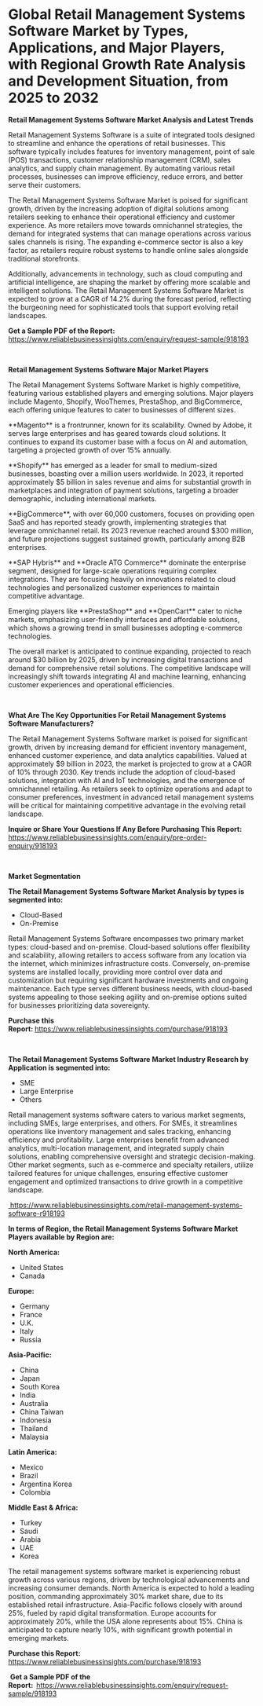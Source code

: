 <p><h1>Global Retail Management Systems Software Market by Types, Applications, and Major Players, with Regional Growth Rate Analysis and Development Situation, from 2025 to 2032</h1></p><p><strong>Retail Management Systems Software Market Analysis and Latest Trends</strong></p>
<p><p>Retail Management Systems Software is a suite of integrated tools designed to streamline and enhance the operations of retail businesses. This software typically includes features for inventory management, point of sale (POS) transactions, customer relationship management (CRM), sales analytics, and supply chain management. By automating various retail processes, businesses can improve efficiency, reduce errors, and better serve their customers.</p><p>The Retail Management Systems Software Market is poised for significant growth, driven by the increasing adoption of digital solutions among retailers seeking to enhance their operational efficiency and customer experience. As more retailers move towards omnichannel strategies, the demand for integrated systems that can manage operations across various sales channels is rising. The expanding e-commerce sector is also a key factor, as retailers require robust systems to handle online sales alongside traditional storefronts. </p><p>Additionally, advancements in technology, such as cloud computing and artificial intelligence, are shaping the market by offering more scalable and intelligent solutions. The Retail Management Systems Software Market is expected to grow at a CAGR of 14.2% during the forecast period, reflecting the burgeoning need for sophisticated tools that support evolving retail landscapes.</p></p>
<p><strong>Get a Sample PDF of the Report:&nbsp;</strong> <a href="https://www.reliablebusinessinsights.com/enquiry/request-sample/918193?utm_campaign=57&utm_medium=2&utm_source=Github&utm_content=ia&utm_term=17042025&utm_id=retail-management-systems-software">https://www.reliablebusinessinsights.com/enquiry/request-sample/918193</a></p>
<p>&nbsp;</p>
<p><strong>Retail Management Systems Software Major Market Players</strong></p>
<p><p>The Retail Management Systems Software Market is highly competitive, featuring various established players and emerging solutions. Major players include Magento, Shopify, WooThemes, PrestaShop, and BigCommerce, each offering unique features to cater to businesses of different sizes.</p><p>**Magento** is a frontrunner, known for its scalability. Owned by Adobe, it serves large enterprises and has geared towards cloud solutions. It continues to expand its customer base with a focus on AI and automation, targeting a projected growth of over 15% annually.</p><p>**Shopify** has emerged as a leader for small to medium-sized businesses, boasting over a million users worldwide. In 2023, it reported approximately $5 billion in sales revenue and aims for substantial growth in marketplaces and integration of payment solutions, targeting a broader demographic, including international markets.</p><p>**BigCommerce**, with over 60,000 customers, focuses on providing open SaaS and has reported steady growth, implementing strategies that leverage omnichannel retail. Its 2023 revenue reached around $300 million, and future projections suggest sustained growth, particularly among B2B enterprises.</p><p>**SAP Hybris** and **Oracle ATG Commerce** dominate the enterprise segment, designed for large-scale operations requiring complex integrations. They are focusing heavily on innovations related to cloud technologies and personalized customer experiences to maintain competitive advantage.</p><p>Emerging players like **PrestaShop** and **OpenCart** cater to niche markets, emphasizing user-friendly interfaces and affordable solutions, which shows a growing trend in small businesses adopting e-commerce technologies. </p><p>The overall market is anticipated to continue expanding, projected to reach around $30 billion by 2025, driven by increasing digital transactions and demand for comprehensive retail solutions. The competitive landscape will increasingly shift towards integrating AI and machine learning, enhancing customer experiences and operational efficiencies.</p></p>
<p>&nbsp;</p>
<p><strong>What Are The Key Opportunities For Retail Management Systems Software Manufacturers?</strong></p>
<p><p>The Retail Management Systems Software market is poised for significant growth, driven by increasing demand for efficient inventory management, enhanced customer experience, and data analytics capabilities. Valued at approximately $9 billion in 2023, the market is projected to grow at a CAGR of 10% through 2030. Key trends include the adoption of cloud-based solutions, integration with AI and IoT technologies, and the emergence of omnichannel retailing. As retailers seek to optimize operations and adapt to consumer preferences, investment in advanced retail management systems will be critical for maintaining competitive advantage in the evolving retail landscape.</p></p>
<p><strong>Inquire or Share Your Questions If Any Before Purchasing This Report:</strong> <a href="https://www.reliablebusinessinsights.com/enquiry/pre-order-enquiry/918193?utm_campaign=57&utm_medium=2&utm_source=Github&utm_content=ia&utm_term=17042025&utm_id=retail-management-systems-software">https://www.reliablebusinessinsights.com/enquiry/pre-order-enquiry/918193</a></p>
<p>&nbsp;</p>
<p><strong>Market Segmentation</strong></p>
<p><strong>The Retail Management Systems Software Market Analysis by types is segmented into:</strong></p>
<p><ul><li>Cloud-Based</li><li>On-Premise</li></ul></p>
<p><p>Retail Management Systems Software encompasses two primary market types: cloud-based and on-premise. Cloud-based solutions offer flexibility and scalability, allowing retailers to access software from any location via the internet, which minimizes infrastructure costs. Conversely, on-premise systems are installed locally, providing more control over data and customization but requiring significant hardware investments and ongoing maintenance. Each type serves different business needs, with cloud-based systems appealing to those seeking agility and on-premise options suited for businesses prioritizing data sovereignty.</p></p>
<p><strong>Purchase this Report:&nbsp;</strong><a href="https://www.reliablebusinessinsights.com/purchase/918193?utm_campaign=57&utm_medium=2&utm_source=Github&utm_content=ia&utm_term=17042025&utm_id=retail-management-systems-software">https://www.reliablebusinessinsights.com/purchase/918193</a></p>
<p>&nbsp;</p>
<p><strong>The Retail Management Systems Software Market Industry Research by Application is segmented into:</strong></p>
<p><ul><li>SME</li><li>Large Enterprise</li><li>Others</li></ul></p>
<p><p>Retail management systems software caters to various market segments, including SMEs, large enterprises, and others. For SMEs, it streamlines operations like inventory management and sales tracking, enhancing efficiency and profitability. Large enterprises benefit from advanced analytics, multi-location management, and integrated supply chain solutions, enabling comprehensive oversight and strategic decision-making. Other market segments, such as e-commerce and specialty retailers, utilize tailored features for unique challenges, ensuring effective customer engagement and optimized transactions to drive growth in a competitive landscape.</p></p>
<p><a href="https://www.reliablebusinessinsights.com/retail-management-systems-software-r918193?utm_campaign=57&utm_medium=2&utm_source=Github&utm_content=ia&utm_term=17042025&utm_id=retail-management-systems-software">&nbsp;https://www.reliablebusinessinsights.com/retail-management-systems-software-r918193</a></p>
<p><strong>In terms of Region, the Retail Management Systems Software Market Players available by Region are:</strong></p>
<p>
    <p> <strong> North America: </strong>
        <ul>
            <li>United States</li>
            <li>Canada</li>
        </ul>
        </p> 
    <p> <strong> Europe: </strong>
        <ul>
            <li>Germany</li>
            <li>France</li>
            <li>U.K.</li>
            <li>Italy</li>
            <li>Russia</li>
        </ul>
        </p> 
    <p> <strong> Asia-Pacific: </strong>
        <ul>
            <li>China</li>
            <li>Japan</li>
            <li>South Korea</li>
            <li>India</li>
            <li>Australia</li>
            <li>China Taiwan</li>
            <li>Indonesia</li>
            <li>Thailand</li>
            <li>Malaysia</li>
        </ul>
        </p> 
    <p> <strong> Latin America: </strong>
        <ul>
            <li>Mexico</li>
            <li>Brazil</li>
            <li>Argentina Korea</li>
            <li>Colombia</li>
        </ul>
        </p> 
    <p> <strong> Middle East & Africa: </strong>
        <ul>
            <li>Turkey</li>
            <li>Saudi</li>
            <li>Arabia</li>
            <li>UAE</li>
            <li>Korea</li>
        </ul>
    </p>
    </p>
<p><p>The retail management systems software market is experiencing robust growth across various regions, driven by technological advancements and increasing consumer demands. North America is expected to hold a leading position, commanding approximately 30% market share, due to its established retail infrastructure. Asia-Pacific follows closely with around 25%, fueled by rapid digital transformation. Europe accounts for approximately 20%, while the USA alone represents about 15%. China is anticipated to capture nearly 10%, with significant growth potential in emerging markets.</p></p>
<p><strong>Purchase this Report: </strong><a href="https://www.reliablebusinessinsights.com/purchase/918193?utm_campaign=57&utm_medium=2&utm_source=Github&utm_content=ia&utm_term=17042025&utm_id=retail-management-systems-software">https://www.reliablebusinessinsights.com/purchase/918193</a></p>
<p>&nbsp;<strong>Get a Sample PDF of the Report:&nbsp;&nbsp;</strong><a href="https://www.reliablebusinessinsights.com/enquiry/request-sample/918193?utm_campaign=57&utm_medium=2&utm_source=Github&utm_content=ia&utm_term=17042025&utm_id=retail-management-systems-software">https://www.reliablebusinessinsights.com/enquiry/request-sample/918193</a></p>
<p><strong></strong></p>
<p><p></p><p></p><p></p></p>